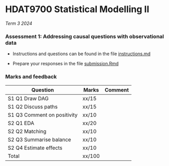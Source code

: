# HDAT9700 Statistical Modelling II

_Term 3 2024_


### Assessment 1: Addressing causal questions with observational data


* Instructions and questions can be found in the file [instructions.md](instructions.md)

* Prepare your responses in the file [submission.Rmd](submission.Rmd)

### Marks and feedback

| Question                       | Marks | Comment |
|---                             |-      |----     |
| S1 Q1 Draw DAG                 | xx/15 |         |
| S1 Q2 Discuss paths            | xx/15 |         |
| S1 Q3 Comment on positivity    | xx/10 |         |
| S2 Q1 EDA                      | xx/20 |         |
| S2 Q2 Matching                 | xx/10 |         |
| S2 Q3 Summarise balance        | xx/10 |         |
| S2 Q4 Estimate effects         | xx/10 |         |
| Total                          | xx/100 |        |
